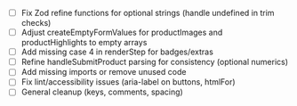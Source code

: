 - [ ] Fix Zod refine functions for optional strings (handle undefined in trim checks)
- [ ] Adjust createEmptyFormValues for productImages and productHighlights to empty arrays
- [ ] Add missing case 4 in renderStep for badges/extras
- [ ] Refine handleSubmitProduct parsing for consistency (optional numerics)
- [ ] Add missing imports or remove unused code
- [ ] Fix lint/accessibility issues (aria-label on buttons, htmlFor)
- [ ] General cleanup (keys, comments, spacing)
